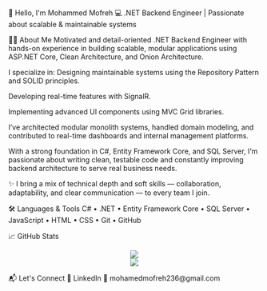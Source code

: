 👋 Hello, I'm Mohammed Mofreh
💻 .NET Backend Engineer | Passionate about scalable & maintainable systems

👨‍💻 About Me
Motivated and detail-oriented .NET Backend Engineer with hands-on experience in building scalable, modular applications using ASP.NET Core, Clean Architecture, and Onion Architecture.

I specialize in:
Designing maintainable systems using the Repository Pattern and SOLID principles.

Developing real-time features with SignalR.

Implementing advanced UI components using MVC Grid libraries.

I’ve architected modular monolith systems, handled domain modeling, and contributed to real-time dashboards and internal management platforms.

With a strong foundation in C#, Entity Framework Core, and SQL Server, I’m passionate about writing clean, testable code and constantly improving backend architecture to serve real business needs.

✨ I bring a mix of technical depth and soft skills — collaboration, adaptability, and clear communication — to every team I join.

🛠️ Languages & Tools
C# • .NET • Entity Framework Core • SQL Server • JavaScript • HTML • CSS • Git • GitHub

📈 GitHub Stats
<p align="center"> <img src="https://github-readme-stats.vercel.app/api?username=MohammedMofreh&show_icons=true&theme=radical" /> <br/> <img src="https://github-readme-stats.vercel.app/api/top-langs/?username=MohammedMofreh&layout=compact&theme=radical" /> </p>
📬 Let's Connect
📩 LinkedIn
📧 mohamedmofreh236@gmail.com


